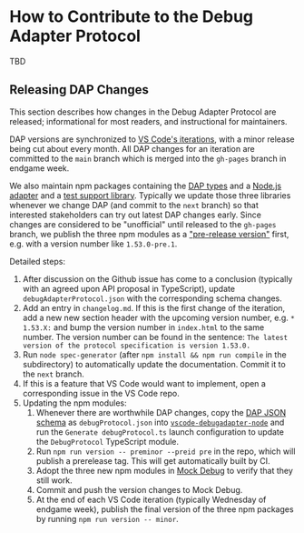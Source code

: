 # How to Contribute to the Debug Adapter Protocol

TBD

## Releasing DAP Changes

This section describes how changes in the Debug Adapter Protocol are released; informational for most readers, and instructional for maintainers.

DAP versions are synchronized to [VS Code's iterations](https://github.com/microsoft/vscode/wiki/Development-Process), with a minor release being cut about every month. All DAP changes for an iteration are committed to the `main` branch which is merged into the `gh-pages` branch in endgame week.

We also maintain npm packages containing the [DAP types](https://www.npmjs.com/package/@vscode/debugprotocol) and a [Node.js adapter](https://www.npmjs.com/package/@vscode/debugadapter) and a [test support library](https://www.npmjs.com/package/@vscode/debugadapter-testsupport). Typically we update those three libraries whenever we change DAP (and commit to the `next` branch) so that interested stakeholders can try out latest DAP changes early. Since changes are considered to be "unofficial" until released to the `gh-pages` branch, we publish the three npm modules as a ["pre-release version"](https://semver.org/#spec-item-9) first, e.g. with a version number like `1.53.0-pre.1`.

Detailed steps:

1. After discussion on the Github issue has come to a conclusion (typically with an agreed upon API proposal in TypeScript), update `debugAdapterProtocol.json` with the corresponding schema changes.
1. Add an entry in `changelog.md`. If this is the first change of the iteration, add a new new section header with the upcoming version number, e.g. `* 1.53.X:` and bump the version number in `index.html` to the same number. The version number can be found in the sentence: `The latest version of the protocol specification is version 1.53.0.`
1. Run `node spec-generator` (after `npm install && npm run compile` in the subdirectory) to automatically update the documentation. Commit it to the `next` branch.
1. If this is a feature that VS Code would want to implement, open a corresponding issue in the VS Code repo.
1. Updating the npm modules:
    1. Whenever there are worthwhile DAP changes, copy the [DAP JSON schema](https://github.com/microsoft/debug-adapter-protocol/blob/gh-pages/debugAdapterProtocol.json) as `debugProtocol.json` into [`vscode-debugadapter-node`](https://github.com/microsoft/vscode-debugadapter-node) and run the `Generate debugProtocol.ts` launch configuration to update the `DebugProtocol` TypeScript module.
    1. Run `npm run version -- preminor --preid pre` in the repo, which will publish a prerelease tag. This will get automatically built by CI.
    1. Adopt the three new npm modules in [Mock Debug](https://github.com/microsoft/vscode-mock-debug) to verify that they still work.
    1. Commit and push the version changes to Mock Debug.
    1. At the end of each VS Code iteration (typically Wednesday of endgame week), publish the final version of the three npm packages by running `npm run version -- minor`.
